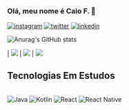 ### Olá, meu nome é Caio F. 🤙

[![instagram](https://img.shields.io/badge/Instagram-E4405F?style=for-the-badge&logo=instagram&logoColor=white)](https://www.instagram.com/___eocaio___/)
[![twitter](https://img.shields.io/badge/Twitter-1DA1F2?style=for-the-badge&logo=twitter&logoColor=white)](https://x.com/CaioDevEnginner)
[![linkedin](https://img.shields.io/badge/LinkedIn-0077B5?style=for-the-badge&logo=linkedin&logoColor=white)](https://www.linkedin.com/in/caio-fernandes-73a88427a/)


![Anurag's GitHub stats](https://github-readme-stats.vercel.app/api?username=Caio-DevEnginner&show_icons=true&theme=radical)

| ![](http://github-profile-summary-cards.vercel.app/api/cards/repos-per-language?username=arthurspk&hide=Html&theme=nord_dark) | ![](http://github-profile-summary-cards.vercel.app/api/cards/most-commit-language?username=Caio-DevEnginner&theme=nord_dark)
| ![](http://github-profile-summary-cards.vercel.app/api/cards/profile-details?username=Caio-DevEnginner&theme=nord_dark) 

## Tecnologias Em Estudos
<div style="display: inline_block"><br/>
    <img aligne="center" alt="Java" src="https://img.shields.io/badge/Java-ED8B00?style=for-the-badge&logo=openjdk&logoColor=white"/>
    <img aligne="center" alt="Kotlin" src="https://img.shields.io/badge/Kotlin-0095D5?&style=for-the-badge&logo=kotlin&logoColor=white"/>
    <img aligne="center" alt="React" src="https://img.shields.io/badge/React-20232A?style=for-the-badge&logo=react&logoColor=61DAFB"/>
    <img aligne="center" alt="React Native" src="https://img.shields.io/badge/React_Native-20232A?style=for-the-badge&logo=react&logoColor=61DAFB"/>
</div>

